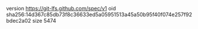 version https://git-lfs.github.com/spec/v1
oid sha256:14d367c85db73f8c36633ed5a05951513a45a50b95f40f074e257f92bdec2a02
size 5474
